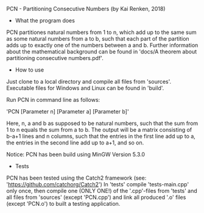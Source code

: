 PCN - Partitioning Consecutive Numbers (by Kai Renken, 2018)


- What the program does

PCN partitiones natural numbers from 1 to n, which add up to the same sum as some natural numbers from a to b, such that each part of the partition adds up to exactly one of the numbers between a and b. Further information about the mathematical background can be found in 'docs/A theorem about partitioning consecutive numbers.pdf'.


- How to use

Just clone to a local directory and compile all files from 'sources'. Executable files for Windows and Linux can be found in 'build'.

Run PCN in command line as follows:

'PCN [Parameter n] [Parameter a] [Parameter b]'

Here, n, a and b as supposed to be natural numbers, such that the sum from 1 to n equals the sum from a to b. The output will be a matrix consisting of b-a+1 lines and n columns, such that the entries in the first line add up to a, the entries in the second line add up to a+1, and so on.

Notice: PCN has been build using MinGW Version 5.3.0

- Tests

PCN has been tested using the Catch2 framework (see: 'https://github.com/catchorg/Catch2')
In 'tests' compile 'tests-main.cpp' only once, then compile one (ONLY ONE!) of the '.cpp'-files from 'tests' and all files from 'sources' (except 'PCN.cpp') and link all produced '.o' files (except 'PCN.o') to built a testing application.

